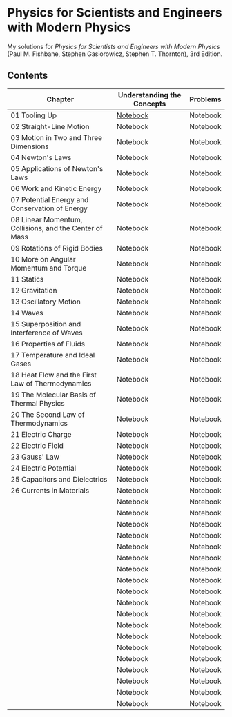 # Physics for Scientists and Engineers with Modern Physics
My solutions for *Physics for Scientists and Engineers with Modern Physics* (Paul M. Fishbane, Stephen Gasiorowicz, Stephen T. Thornton), 3rd Edition.

## Contents
|Chapter|Understanding the Concepts|Problems|
|---|---|---|
|01 Tooling Up|[Notebook](https://nbviewer.org/github/LiiYeongchyi/Physics-for-Scientists-and-Engineers-with-Modern-Physics/blob/main/Chapter%201%20Tooling%20Up.ipynb)|Notebook|
|02 Straight-Line Motion|Notebook|Notebook|
|03 Motion in Two and Three Dimensions|Notebook|Notebook|
|04 Newton's Laws|Notebook|Notebook|
|05 Applications of Newton's Laws|Notebook|Notebook|
|06 Work and Kinetic Energy|Notebook|Notebook|
|07 Potential Energy and Conservation of Energy|Notebook|Notebook|
|08 Linear Momentum, Collisions, and the Center of Mass|Notebook|Notebook|
|09 Rotations of Rigid Bodies|Notebook|Notebook|
|10 More on Angular Momentum and Torque|Notebook|Notebook|
|11 Statics|Notebook|Notebook|
|12 Gravitation|Notebook|Notebook|
|13 Oscillatory Motion|Notebook|Notebook|
|14 Waves|Notebook|Notebook|
|15 Superposition and Interference of Waves|Notebook|Notebook|
|16 Properties of Fluids|Notebook|Notebook|
|17 Temperature and Ideal Gases|Notebook|Notebook|
|18 Heat Flow and the First Law of Thermodynamics|Notebook|Notebook|
|19 The Molecular Basis of Thermal Physics|Notebook|Notebook|
|20 The Second Law of Thermodynamics|Notebook|Notebook|
|21 Electric Charge|Notebook|Notebook|
|22 Electric Field|Notebook|Notebook|
|23 Gauss' Law|Notebook|Notebook|
|24 Electric Potential|Notebook|Notebook|
|25 Capacitors and Dielectrics|Notebook|Notebook|
|26 Currents in Materials|Notebook|Notebook|
||Notebook|Notebook|
||Notebook|Notebook|
||Notebook|Notebook|
||Notebook|Notebook|
||Notebook|Notebook|
||Notebook|Notebook|
||Notebook|Notebook|
||Notebook|Notebook|
||Notebook|Notebook|
||Notebook|Notebook|
||Notebook|Notebook|
||Notebook|Notebook|
||Notebook|Notebook|
||Notebook|Notebook|
||Notebook|Notebook|
||Notebook|Notebook|
||Notebook|Notebook|
||Notebook|Notebook|
||Notebook|Notebook|
